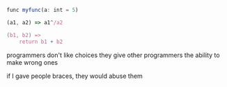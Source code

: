 
```TypeScript
func myfunc(a: int = 5)
```

```TypeScript
(a1, a2) => a1^/a2

(b1, b2) =>
    return b1 + b2
```

programmers don't like choices
they give other programmers the ability to make wrong ones

if I gave people braces, they would abuse them


